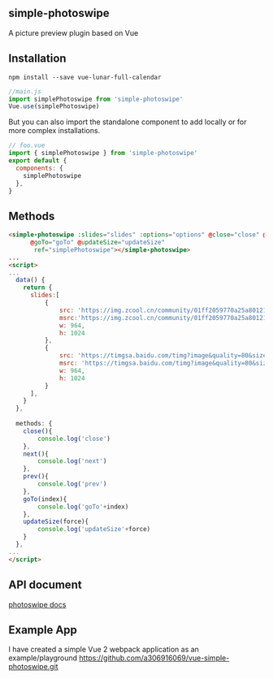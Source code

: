 ## simple-photoswipe
A picture preview plugin based on Vue
## Installation
```
npm install --save vue-lunar-full-calendar
```
```js
//main.js
import simplePhotoswipe from 'simple-photoswipe'
Vue.use(simplePhotoswipe)
```

But you can also import the standalone component to add locally or for more complex installations.

```js
// foo.vue
import { simplePhotoswipe } from 'simple-photoswipe'
export default {
  components: {
    simplePhotoswipe
  },
}
```
## Methods 
```html
<simple-photoswipe :slides="slides" :options="options" @close="close" @next="next" @prev="prev"
      @goTo="goTo" @updateSize="updateSize"
       ref="simplePhotoswipe"></simple-photoswipe>
...
<script>
...
  data() {
    return {
      slides:[
          {
              src: 'https://img.zcool.cn/community/01ff2059770a25a8012193a37c7695.jpg@1280w_1l_2o_100sh.jpg',
              msrc:'https://img.zcool.cn/community/01ff2059770a25a8012193a37c7695.jpg@1280w_1l_2o_100sh.jpg',
              w: 964,
              h: 1024
          },
          {
              src: 'https://timgsa.baidu.com/timg?image&quality=80&size=b9999_10000&sec=1541502380130&di=9126f8939434001d6536c9d32bacffcb&imgtype=0&src=http%3A%2F%2Ftvax4.sinaimg.cn%2Fcrop.0.0.996.996.1024%2F006HxkHbly8flgt44j5rij30ro0rpacl.jpg',
              msrc: 'https://timgsa.baidu.com/timg?image&quality=80&size=b9999_10000&sec=1541502380130&di=9126f8939434001d6536c9d32bacffcb&imgtype=0&src=http%3A%2F%2Ftvax4.sinaimg.cn%2Fcrop.0.0.996.996.1024%2F006HxkHbly8flgt44j5rij30ro0rpacl.jpg',
              w: 964,
              h: 1024
          }
      ],
    }
  },
  
  methods: {
    close(){
        console.log('close')
    },
    next(){
        console.log('next')
    },
    prev(){
        console.log('prev')
    },
    goTo(index){
        console.log('goTo'+index)
    },
    updateSize(force){
        console.log('updateSize'+force)
    }
  },
...
</script>
```
## API document

[photoswipe docs](http://photoswipe.com/documentation/getting-started.html)

## Example App
I have created a simple Vue 2 webpack application as an example/playground
https://github.com/a306916069/vue-simple-photoswipe.git

